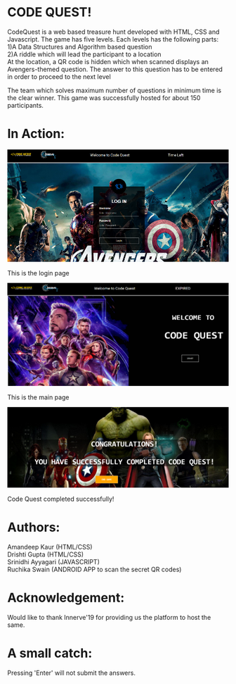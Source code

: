 # CODE QUEST!

CodeQuest is a web based treasure hunt developed with HTML, CSS and Javascript. The game has five levels. Each levels has the following parts:<br />
1)A Data Structures and Algorithm based question <br /> 
2)A riddle which will lead the participant to a location <br />
At the location, a QR code is hidden which when scanned displays an Avengers-themed question. The answer to this question has to be entered in order to proceed to the next level<br />

The team which solves maximum number of questions in minimum time is the clear winner. This game was successfully hosted for about 150 participants.
 
 # In Action:
![Main_page](cd2.png)

This is the login page

![Main_page](cd1.png)

This is the main page

![Main_page](cdq.png)

Code Quest completed successfully!

# Authors:
Amandeep Kaur (HTML/CSS)<br />
Drishti Gupta (HTML/CSS)<br />
Srinidhi Ayyagari (JAVASCRIPT)<br />
Ruchika Swain (ANDROID APP to scan the secret QR codes)<br />

# Acknowledgement:
Would like to thank Innerve'19 for providing us the platform to host the same.

# A small catch:
Pressing 'Enter' will not submit the answers. 

